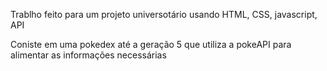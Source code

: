 Trablho feito para um projeto universotário usando HTML, CSS, javascript, API

Coniste em uma pokedex até a geração 5 que utiliza a pokeAPI para alimentar as informações necessárias
